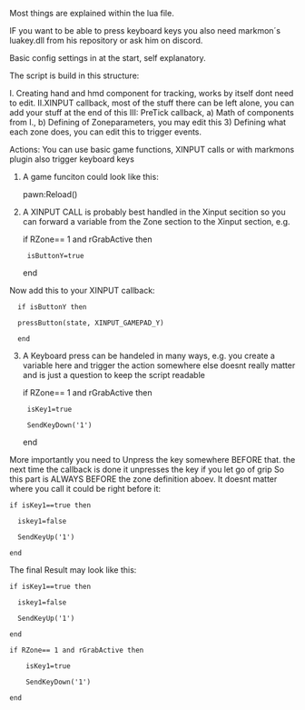 Most things are explained within the lua file.

IF you want to be able to press keyboard keys you also need markmon´s luakey.dll from his repository or ask him on discord.

Basic config settings in at the start, self explanatory. 

The script is build in this structure:

I. Creating hand and hmd component for tracking, works by itself dont need to edit.
II.XINPUT callback, most of the stuff there can be left alone, you can add your stuff at the end of this
III: PreTick callback, 
  a) Math of components from I., 
  b) Defining of Zoneparameters, you may edit this
  3) Defining what each zone does, you can edit this to trigger events.

Actions:
You can use basic game functions, XINPUT calls or with markmons plugin also trigger keyboard keys

1. A game funciton could look like this: 

      pawn:Reload()

2. A XINPUT CALL is probably best handled in the Xinput secition so you can forward a variable from the Zone section to the Xinput section, e.g.

      if RZone== 1 and rGrabActive then
   
        isButtonY=true
     
      end
   

Now add this to your XINPUT callback:

      if isButtonY then
  
      pressButton(state, XINPUT_GAMEPAD_Y)    
      
      end

3. A Keyboard press can be handeled in many ways, e.g. you create a variable here and trigger the action somewhere else doesnt really matter and is just a question to keep the script readable
 
    if RZone== 1 and rGrabActive then
  
        isKey1=true
      
        SendKeyDown('1') 
      
    end

  More importantly you need to Unpress the key somewhere BEFORE that. the next time the callback is done it unpresses the key if you let go of grip
  So this part is ALWAYS BEFORE the zone definition aboev. It doesnt matter where you call it could be right before it:

    if isKey1==true then
  
      iskey1=false
    
      SendKeyUp('1')
    
    end

  The final Result may look like this:
  
    if isKey1==true then
  
      iskey1=false
    
      SendKeyUp('1')
    
    end
  
    if RZone== 1 and rGrabActive then
  
        isKey1=true
      
        SendKeyDown('1') 
      
    end
